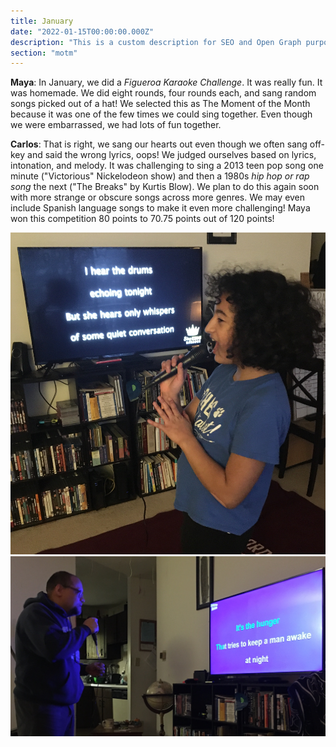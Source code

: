 ```yaml
---
title: January
date: "2022-01-15T00:00:00.000Z"
description: "This is a custom description for SEO and Open Graph purposes, rather than the default generated excerpt. Simply add a description field to the frontmatter."
section: "motm"
---
```


**Maya**: In January, we did a *Figueroa Karaoke Challenge*. It was really fun. It was homemade. We did eight rounds, four rounds each, and sang random songs picked out of a hat! We selected this as The Moment of the Month because it was one of the few times we could sing together. Even though we were embarrassed, we had lots of fun together.

**Carlos**: That is right, we sang our hearts out even though we often sang off-key and said the wrong lyrics, oops! We judged ourselves based on lyrics, intonation, and melody. It was challenging to sing a 2013 teen pop song one minute ("Victorious" Nickelodeon show) and then a 1980s *hip hop or rap song* the next ("The Breaks" by Kurtis Blow). We plan to do this again soon with more strange or obscure songs across more genres. We may even include Spanish language songs to make it even more challenging! Maya won this competition 80 points to 70.75 points out of 120 points!

![Lalo](../images/jan22-1.jpg)
![Lalo](../images/jan22-2.jpg)
